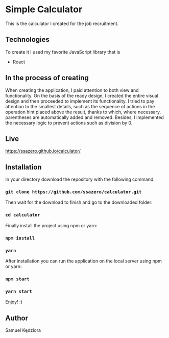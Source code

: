 # Simple Calculator
This is the calculator I created for the job recruitment.
	
## Technologies
To create it I used my favorite JavaScript library that is 
* React

## In the process of creating
When creating the application, I paid attention to both view and functionality. On the basis of the ready design, I created the entire visual design and then proceeded to implement its functionality. I tried to pay attention to the smallest details, such as the sequence of actions in the operation hint placed above the result, thanks to which, where necessary, parentheses are automatically added and removed. Besides, I implemented the necessary logic to prevent actions such as division by 0.
	
## Live
https://ssazero.github.io/calculator/

## Installation

In your directory download the repository with the following command:

### `git clone https://github.com/ssazero/calculator.git`

Then wait for the download to finish and go to the downloaded folder:

### `cd calculator`

Finally install the project using npm or yarn:

### `npm install`
### `yarn`

After installation you can run the application on the local server using npm or yarn:

### `npm start`
### `yarn start`

Enjoy! :)

## Author
Samuel Kędziora
